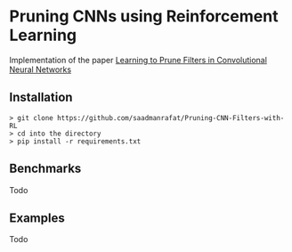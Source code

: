 # Pruning CNNs using Reinforcement Learning
Implementation of the paper [Learning to Prune Filters in Convolutional Neural Networks](https://arxiv.org/pdf/1801.07365.pdf)

## Installation

```
> git clone https://github.com/saadmanrafat/Pruning-CNN-Filters-with-RL
> cd into the directory 
> pip install -r requirements.txt

```

## Benchmarks
Todo

## Examples
Todo
